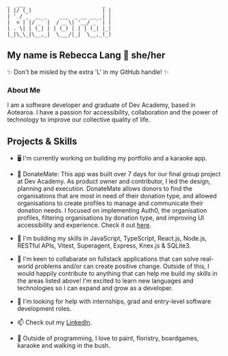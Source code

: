 ```
_  ___                         _ 
| |/ (_)                       | |
| ' / _  __ _    ___  _ __ __ _| |
|  < | |/ _` |  / _ \| '__/ _` | |
| . \| | (_| | | (_) | | | (_| |_|
|_|\_\_|\__,_|  \___/|_|  \__,_(_)
```

## My name is Rebecca Lang 👋 she/her
✨ Don't be misled by the extra 'L' in my GitHub handle! ✨

### About Me
I am a software developer and graduate of Dev Academy, based in Aotearoa. I have a passion for accessibility, collaboration and the power of technology to improve our collective quality of life. 

## Projects & Skills

- 🖥 I'm currently working on building my portfolio and a karaoke app.

- 💚 DonateMate: This app was built over 7 days for our final group project at Dev Academy. As product owner and contributor, I led the design, planning and execution. DonateMate allows donors to find the organisations that are most in need of their donation type, and allowed organisations to create profiles to manage and communicate their donation needs. I focused on implementing Auth0, the organisation profiles, filtering organisations by donation type, and improving UI accessibility and experience. Check it out [here](https://donatemate.pushed.nz).

- 🌱 I'm building my skills in JavaScript, TypeScript, React.js, Node.js, RESTful APIs, Vitest, Superagent, Express, Knex.js & SQLite3.

- 👯 I'm keen to collabarate on fullstack applications that can solve real-world problems and/or can create positive change. Outside of this, I would happily contribute to anything that can help me build my skills in the areas listed above! I'm excited to learn new languages and technologies so I can expand and grow as a developer.

- 🤔 I'm looking for help with internships, grad and entry-level software development roles.

- 📫 Check out my [LinkedIn](https://www.linkedin.com/in/rebecca-lang-nz).

- 🌱 Outside of programming, I love to paint, floristry, boardgames, karaoke and walking in the bush. 


<!--
**Rebecca-Llang/Rebecca-LLang** is a ✨ _special_ ✨ repository because its `README.md` (this file) appears on your GitHub profile.

Here are some ideas to get you started:

- 🔭 I’m currently working on ...
- 🌱 I’m currently learning ...
- 👯 I’m looking to collaborate on ...
- 🤔 I’m looking for help with ...
- 💬 Ask me about ...
- 📫 How to reach me: ...
- 😄 Pronouns: ...
- ⚡ Fun fact: ...
-->
